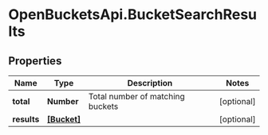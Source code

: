 # OpenBucketsApi.BucketSearchResults

## Properties

Name | Type | Description | Notes
------------ | ------------- | ------------- | -------------
**total** | **Number** | Total number of matching buckets | [optional] 
**results** | [**[Bucket]**](Bucket.md) |  | [optional] 


